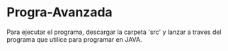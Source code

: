 # Progra-Avanzada

Para ejecutar el programa, descargar la carpeta 'src' y lanzar a traves del programa que utilice para programar en JAVA.
